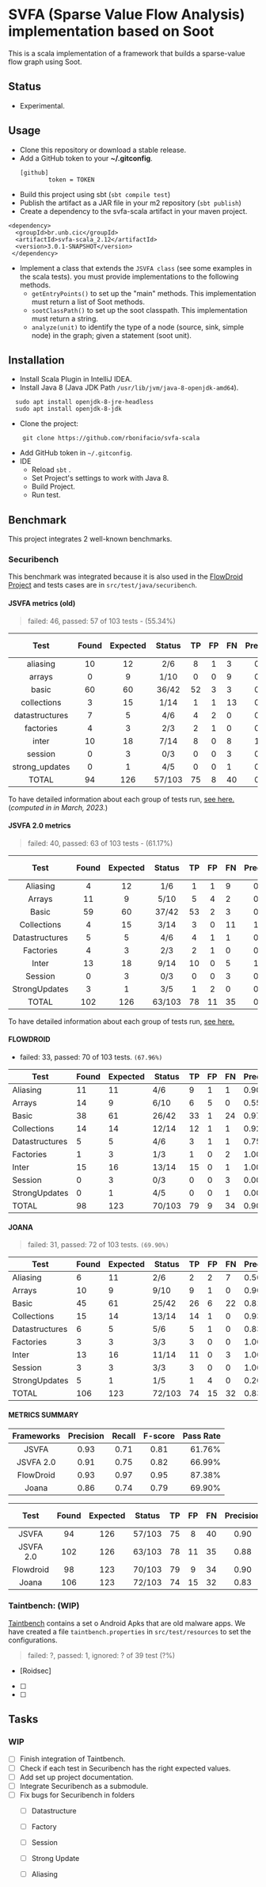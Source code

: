 # SVFA (Sparse Value Flow Analysis) implementation based on Soot

This is a scala implementation of a framework that builds a sparse-value flow graph using Soot.

## Status

   * Experimental.

## Usage

   * Clone this repository or download a stable release.
   * Add a GitHub token to your **~/.gitconfig**.
     ```
     [github]
             token = TOKEN
     ```
   * Build this project using sbt (`sbt compile test`)
   * Publish the artifact as a JAR file in your m2 repository (`sbt publish`)
   * Create a dependency to the svfa-scala artifact in your maven project. 

```{xml}
<dependency>	
  <groupId>br.unb.cic</groupId>
  <artifactId>svfa-scala_2.12</artifactId>
  <version>3.0.1-SNAPSHOT</version>
 </dependency>
```

   * Implement a class that extends the `JSVFA class` (see some examples in the scala tests). you must provide implementations to the following methods.
      * `getEntryPoints()` to set up the "main" methods. This implementation must return a list of Soot methods.
      * `sootClassPath()` to set up the soot classpath. This implementation must return a string.
      * `analyze(unit)` to identify the type of a node  (source, sink, simple node) in the graph; given a statement (soot unit).

## Installation

- Install Scala Plugin in IntelliJ IDEA.
- Install Java 8 (Java JDK Path `/usr/lib/jvm/java-8-openjdk-amd64`).
```{bash}
  sudo apt install openjdk-8-jre-headless
  sudo apt install openjdk-8-jdk
```
- Clone the project:
```{bash}
    git clone https://github.com/rbonifacio/svfa-scala
```
- Add GitHub token in `~/.gitconfig`.
- IDE
  - Reload `sbt` .
  - Set Project's settings to work with Java 8.
  - Build Project.
  - Run test.


## Benchmark

This project integrates 2 well-known benchmarks.

### Securibench

This benchmark was integrated because it is also used in the [FlowDroid Project](https://github.com/secure-software-engineering/FlowDroid) and tests cases are in `src/test/java/securibench`.

#### JSVFA metrics (old)

> failed: 46, passed: 57 of 103 tests - (55.34%)

|      Test      | Found | Expected | Status | TP | FP | FN | Precision | Recall | F-score |
|:--------------:|:-----:|:--------:|:------:|:--:|:--:|:---|:---------:|:------:|:-------:|
|    aliasing    |  10   |    12    |  2/6   | 8  | 1  | 3  |   0.89    |  0.73  |  0.80   |
|     arrays     |   0   |    9     |  1/10  | 0  | 0  | 9  |   0.00    |  0.00  |  0.00   | 
|     basic      |  60   |    60    | 36/42  | 52 | 3  | 3  |   0.95    |  0.95  |  0.95   |
|  collections   |   3   |    15    |  1/14  | 1  | 1  | 13 |   0.50    |  0.07  |  0.12   |
| datastructures |   7   |    5     |  4/6   | 4  | 2  | 0  |   0.67    |  1.00  |  0.80   |
|   factories    |   4   |    3     |  2/3   | 2  | 1  | 0  |   0.67    |  1.00  |  0.80   |
|     inter      |  10   |    18    |  7/14  | 8  | 0  | 8  |   1.00    |  0.50  |  0.67   |
|    session     |   0   |    3     |  0/3   | 0  | 0  | 3  |   0.00    |  0.00  |  0.00   |
| strong_updates |   0   |    1     |  4/5   | 0  | 0  | 1  |   0.00    |  0.00  |  0.00   |
|     TOTAL      |  94   |   126    | 57/103 | 75 | 8  | 40 |   0.90    |  0.65  |  0.75   |

To have detailed information about each group of tests run, [see here.](old-metrics) (*computed in in March, 2023.*)

#### JSVFA 2.0 metrics

> failed: 40, passed: 63 of 103 tests - (61.17%)

|      Test      | Found | Expected | Status | TP | FP | FN | Precision | Recall | F-score |
|:--------------:|:-----:|:--------:|:------:|:--:|:--:|:---|:---------:|:------:|:-------:|
|    Aliasing    |   4   |    12    |  1/6   | 1  | 1  | 9  |   0.50    |  0.10  |  0.17   |
|     Arrays     |  11   |    9     |  5/10  | 5  | 4  | 2  |   0.56    |  0.71  |  0.63   |
|     Basic      |  59   |    60    | 37/42  | 53 | 2  | 3  |   0.96    |  0.95  |  0.95   |
|  Collections   |   4   |    15    |  3/14  | 3  | 0  | 11 |   1.00    |  0.21  |  0.35   |
| Datastructures |   5   |    5     |  4/6   | 4  | 1  | 1  |   0.80    |  0.80  |  0.80   |
|   Factories    |   4   |    3     |  2/3   | 2  | 1  | 0  |   0.67    |  1.00  |  0.80   |
|     Inter      |  13   |    18    |  9/14  | 10 | 0  | 5  |   1.00    |  0.67  |  0.80   |
|    Session     |   0   |    3     |  0/3   | 0  | 0  | 3  |   0.00    |  0.00  |  0.00   |
| StrongUpdates  |   3   |    1     |  3/5   | 1  | 2  | 0  |   0.33    |  1.00  |  0.50   |
|     TOTAL      |  102  |   126    | 63/103 | 78 | 11 | 35 |   0.88    |  0.69  |  0.77   |

To have detailed information about each group of tests run, [see here.](new-metrics)

#### FLOWDROID 

- failed: 33, passed: 70 of 103 tests. `(67.96%)`

| Test           | Found | Expected | Status | TP | FP | FN | Precision | Recall | F1   |
|----------------|-------|----------|--------|----|----|----|-----------|--------|------|
| Aliasing       | 11    | 11       | 4/6    | 9  | 1  | 1  | 0.90      | 0.90   | 0.90 |
| Arrays         | 14    | 9        | 6/10   | 6  | 5  | 0  | 0.55      | 1.00   | 0.71 |
| Basic          | 38    | 61       | 26/42  | 33 | 1  | 24 | 0.97      | 0.58   | 0.73 |
| Collections    | 14    | 14       | 12/14  | 12 | 1  | 1  | 0.92      | 0.92   | 0.92 |
| Datastructures | 5     | 5        | 4/6    | 3  | 1  | 1  | 0.75      | 0.75   | 0.75 |
| Factories      | 1     | 3        | 1/3    | 1  | 0  | 2  | 1.00      | 0.33   | 0.50 |
| Inter          | 15    | 16       | 13/14  | 15 | 0  | 1  | 1.00      | 0.94   | 0.97 |
| Session        | 0     | 3        | 0/3    | 0  | 0  | 3  | 0.00      | 0.00   | 0.00 |
| StrongUpdates  | 0     | 1        | 4/5    | 0  | 0  | 1  | 0.00      | 0.00   | 0.00 |
| TOTAL          | 98    | 123      | 70/103 | 79 | 9  | 34 | 0.90      | 0.70   | 0.79 |

#### JOANA

> failed: 31, passed: 72 of 103 tests. `(69.90%)`

| Test           | Found | Expected | Status | TP | FP | FN | Precision | Recall | F1   |
|----------------|-------|----------|--------|----|----|----|-----------|--------|------|
| Aliasing       | 6     | 11       | 2/6    | 2  | 2  | 7  | 0.50      | 0.22   | 0.31 |
| Arrays         | 10    | 9        | 9/10   | 9  | 1  | 0  | 0.90      | 1.00   | 0.95 |
| Basic          | 45    | 61       | 25/42  | 26 | 6  | 22 | 0.81      | 0.54   | 0.65 |
| Collections    | 15    | 14       | 13/14  | 14 | 1  | 0  | 0.93      | 1.00   | 0.96 |
| Datastructures | 6     | 5        | 5/6    | 5  | 1  | 0  | 0.83      | 1.00   | 0.91 |
| Factories      | 3     | 3        | 3/3    | 3  | 0  | 0  | 1.00      | 1.00   | 1.00 |
| Inter          | 13    | 16       | 11/14  | 11 | 0  | 3  | 1.00      | 0.79   | 0.88 |
| Session        | 3     | 3        | 3/3    | 3  | 0  | 0  | 1.00      | 1.00   | 1.00 |
| StrongUpdates  | 5     | 1        | 1/5    | 1  | 4  | 0  | 0.20      | 1.00   | 0.33 |
| TOTAL          | 106   | 123      | 72/103 | 74 | 15 | 32 | 0.83      | 0.70   | 0.76 |


#### METRICS SUMMARY

| Frameworks | Precision | Recall | F-score | Pass Rate |
|:----------:|:---------:|:------:|:-------:|----------:|
|   JSVFA    |   0.93    |  0.71  |  0.81   |    61.76% | 
| JSVFA 2.0  |   0.91    |  0.75  |  0.82   |    66.99% | 
| FlowDroid  |   0.93    |  0.97  |  0.95   |    87.38% | 
|   Joana    |   0.86    |  0.74  |  0.79   |    69.90% | 

|   Test    | Found | Expected | Status | TP | FP | FN | Precision | Recall | F-score |
|:---------:|:-----:|:--------:|:------:|:--:|:--:|:---|:---------:|:------:|:-------:|
|   JSVFA   |  94   |   126    | 57/103 | 75 | 8  | 40 |   0.90    |  0.65  |  0.75   |
| JSVFA 2.0 |  102  |   126    | 63/103 | 78 | 11 | 35 |   0.88    |  0.69  |  0.77   |
| Flowdroid |  98   |   123    | 70/103 | 79 | 9  | 34 |   0.90    |  0.70  |  0.79   |
|   Joana   |  106  |   123    | 72/103 | 74 | 15 | 32 |   0.83    |  0.70  |  0.76   |


### Taintbench: (WIP) 

[Taintbench](https://github.com/TaintBench/TaintBench/releases/download/TaintBenchSuite/TaintBench.zip) contains a set o Android Apks that are old malware apps.
We have created a file `taintbench.properties` in `src/test/resources` to set the configurations.

> failed: ?, passed: 1, ignored: ? of 39 test (?%)

- [Roidsec]
- [ ]
- [ ]


## Tasks
### WIP
- [ ] Finish integration of Taintbench.
- [ ] Check if each test in Securibench has the right expected values.
- [ ] Add set up project documentation.
- [ ] Integrate Securibench as a submodule.
- [ ] Fix bugs for Securibench in folders
  - [ ] Datastructure
  - [ ] Factory
  - [ ] Session
  - [ ] Strong Update
  - [ ] Aliasing


[//]: # (## License)
